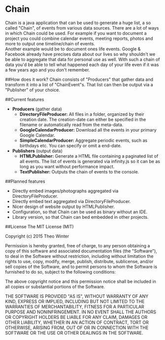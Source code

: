 # Chain

Chain is a java application that can be used to generate a huge list, a so called "Chain", of events from various data sources.
There are a lot of ways in which Chain could be used. For example if you want to document a project you could combine
calendar events, meeting reports, photos and more to output one timeline/chain of events.  
Another example would be to document ones life events. Google & Facebook already have precises data about our lives
so why shouldn't we be able to aggregate that data for personal use as well. With such a chain of data you'd be able
to tell what happened each day of your life even if it was a few years ago and you don't remember.

##How does it work?
Chain consists of "Producers" that gather data and transform it into a list of "ChainEvent"s. That list can then be
output via a "Publisher" of your choice.

##Current features
 + **Producers** (gather data)
   + **DirectoryFileProducer:** All files in a folder, organized by their creation date. The creation-date can either be specified in the filename or automatically read from the meta-data.
   + **GoogleCalendarProducer:** Download all the events in your primary Google Calendar.
   + **SimpleCalendarProducer:** Aggregate periodic events, such as birthdays etc. You can specify or omit a end-date.
 + **Publishers** (output data)
   + **HTMLPublisher:** Generate a HTML file containing a paginated list of all events. The list of events is generated via infinity.js so it can be as long as you want without performance impact.
   + **TextPublisher:** Outputs the chain of events to the console.

##Planned features
 + Directly embed images/photographs aggregated via DirectoryFileProducer.
 + Directly embed text aggregated via DirectoryFileProducer.
 + Nicer design of website output by HTMLPublisher.
 + Configuration, so that Chain can be used as binary without an IDE.
 + Library version, so that Chain can bed embedded in other projects.

##License
The MIT License (MIT)

Copyright (c) 2015 Theo Winter

Permission is hereby granted, free of charge, to any person obtaining a copy
of this software and associated documentation files (the "Software"), to deal
in the Software without restriction, including without limitation the rights
to use, copy, modify, merge, publish, distribute, sublicense, and/or sell
copies of the Software, and to permit persons to whom the Software is
furnished to do so, subject to the following conditions:

The above copyright notice and this permission notice shall be included in
all copies or substantial portions of the Software.

THE SOFTWARE IS PROVIDED "AS IS", WITHOUT WARRANTY OF ANY KIND, EXPRESS OR
IMPLIED, INCLUDING BUT NOT LIMITED TO THE WARRANTIES OF MERCHANTABILITY,
FITNESS FOR A PARTICULAR PURPOSE AND NONINFRINGEMENT. IN NO EVENT SHALL THE
AUTHORS OR COPYRIGHT HOLDERS BE LIABLE FOR ANY CLAIM, DAMAGES OR OTHER
LIABILITY, WHETHER IN AN ACTION OF CONTRACT, TORT OR OTHERWISE, ARISING FROM,
OUT OF OR IN CONNECTION WITH THE SOFTWARE OR THE USE OR OTHER DEALINGS IN
THE SOFTWARE.